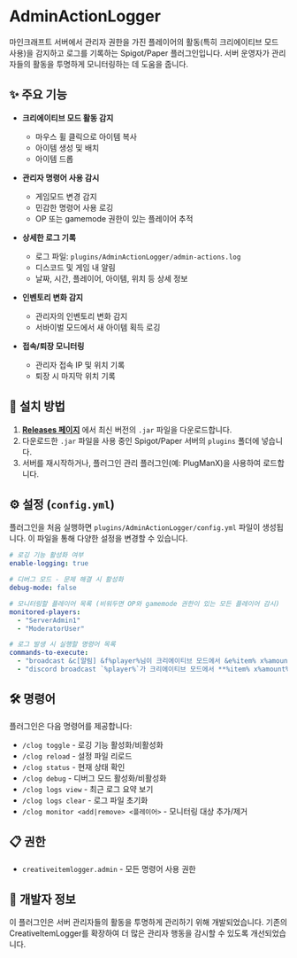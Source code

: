# AdminActionLogger

마인크래프트 서버에서 관리자 권한을 가진 플레이어의 활동(특히 크리에이티브 모드 사용)을 감지하고 로그를 기록하는 Spigot/Paper 플러그인입니다. 서버 운영자가 관리자들의 활동을 투명하게 모니터링하는 데 도움을 줍니다.

## ✨ 주요 기능

* **크리에이티브 모드 활동 감지**
  * 마우스 휠 클릭으로 아이템 복사
  * 아이템 생성 및 배치
  * 아이템 드롭
  
* **관리자 명령어 사용 감시**
  * 게임모드 변경 감지
  * 민감한 명령어 사용 로깅
  * OP 또는 gamemode 권한이 있는 플레이어 추적
  
* **상세한 로그 기록**
  * 로그 파일: `plugins/AdminActionLogger/admin-actions.log`
  * 디스코드 및 게임 내 알림
  * 날짜, 시간, 플레이어, 아이템, 위치 등 상세 정보

* **인벤토리 변화 감지**
  * 관리자의 인벤토리 변화 감지
  * 서바이벌 모드에서 새 아이템 획득 로깅
  
* **접속/퇴장 모니터링**
  * 관리자 접속 IP 및 위치 기록
  * 퇴장 시 마지막 위치 기록

## 💾 설치 방법

1. **[Releases 페이지](https://github.com/sudapeople/AdminActionLogger/releases)** 에서 최신 버전의 `.jar` 파일을 다운로드합니다.
2. 다운로드한 `.jar` 파일을 사용 중인 Spigot/Paper 서버의 `plugins` 폴더에 넣습니다.
3. 서버를 재시작하거나, 플러그인 관리 플러그인(예: PlugManX)을 사용하여 로드합니다.

## ⚙️ 설정 (`config.yml`)

플러그인을 처음 실행하면 `plugins/AdminActionLogger/config.yml` 파일이 생성됩니다. 이 파일을 통해 다양한 설정을 변경할 수 있습니다.

```yaml
# 로깅 기능 활성화 여부
enable-logging: true

# 디버그 모드 - 문제 해결 시 활성화
debug-mode: false

# 모니터링할 플레이어 목록 (비워두면 OP와 gamemode 권한이 있는 모든 플레이어 감시)
monitored-players:
  - "ServerAdmin1" 
  - "ModeratorUser"

# 로그 발생 시 실행할 명령어 목록
commands-to-execute:
  - "broadcast &c[알림] &f%player%님이 크리에이티브 모드에서 &e%item% x%amount%&f을(를) %action%했습니다."
  - "discord broadcast `%player%`가 크리에이티브 모드에서 **%item% x%amount%**을(를) %action%했습니다."
```

## 🛠️ 명령어

플러그인은 다음 명령어를 제공합니다:

* `/clog toggle` - 로깅 기능 활성화/비활성화
* `/clog reload` - 설정 파일 리로드
* `/clog status` - 현재 상태 확인
* `/clog debug` - 디버그 모드 활성화/비활성화
* `/clog logs view` - 최근 로그 요약 보기
* `/clog logs clear` - 로그 파일 초기화
* `/clog monitor <add|remove> <플레이어>` - 모니터링 대상 추가/제거

## 📋 권한

* `creativeitemlogger.admin` - 모든 명령어 사용 권한

## 🔧 개발자 정보

이 플러그인은 서버 관리자들의 활동을 투명하게 관리하기 위해 개발되었습니다.
기존의 CreativeItemLogger를 확장하여 더 많은 관리자 행동을 감시할 수 있도록 개선되었습니다.